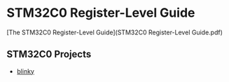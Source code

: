 # STM32C0 Register-Level Guide

[The STM32C0 Register-Level Guide](STM32C0 Register-Level Guide.pdf)

## STM32C0 Projects

- [blinky](blinky/)

